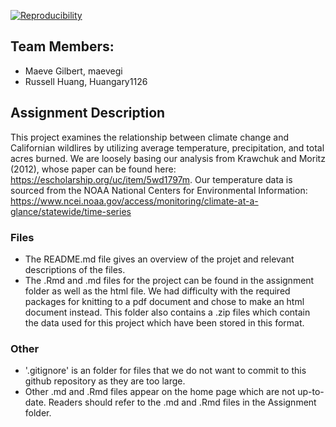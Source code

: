 
[![Reproducibility](https://github.com/espm-157/final-group-russell-maeve-finalproject/actions/workflows/main.yml/badge.svg)](https://github.com/espm-157/final-group-russell-maeve-finalproject/actions/workflows/main.yml)

## Team Members:

- Maeve Gilbert, maevegi
- Russell Huang, Huangary1126

## Assignment Description

This project examines the relationship between climate change and Californian wildlires by utilizing average temperature, precipitation, and total acres burned. We are loosely basing our analysis from Krawchuk and Moritz (2012), whose paper can be found here: https://escholarship.org/uc/item/5wd1797m. Our temperature data is sourced from the NOAA National Centers for Environmental Information: https://www.ncei.noaa.gov/access/monitoring/climate-at-a-glance/statewide/time-series

### Files

- The README.md file gives an overview of the projet and relevant descriptions of the files.
- The .Rmd and .md files for the project can be found in the assignment folder as well as the html file. We had difficulty with the required packages for knitting to a pdf document and chose to make an html document instead. This folder also contains a .zip files which contain the data used for this project which have been stored in this format. 

### Other

- '.gitignore' is an folder for files that we do not want to commit to this github repository as they are too large.
- Other .md and .Rmd files appear on the home page which are not up-to-date. Readers should refer to the .md and .Rmd files in the Assignment folder. 





